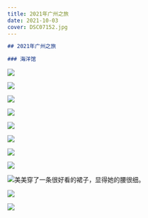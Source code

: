 ```yaml
---
title: 2021年广州之旅
date: 2021-10-03
cover: DSC07152.jpg
---
```


```markdown
## 2021年广州之旅

### 海洋馆
```

![](DSC07132.jpg)

![](DSC07134.jpg)

![](DSC07151.jpg)

![](DSC07152.jpg)

![](DSC07153.jpg)

![](DSC07157.jpg)

![](DSC07162.jpg)

![](DSC07163.jpg)

![](DSC07179.jpg "美美穿了一条很好看的裙子，显得她的腰很细。")

![](DSC07181.jpg)

![](DSC07192.jpg)
